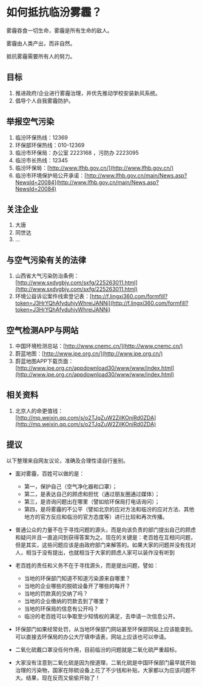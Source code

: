 # 如何抵抗临汾雾霾？

雾霾吞食一切生命，雾霾是所有生命的敌人。

雾霾由人类产出，而非自然。

抵抗雾霾需要所有人的努力。

## 目标

1. 推进政府/企业进行雾霾治理，并优先推动学校安装新风系统。
2. 倡导个人自我雾霾防护。

## 举报空气污染

1. 临汾环保热线：12369
2. 环保部环保热线：010-12369
2. 临汾市环保局：办公室 2223168 ，污防办 2223095
3. 临汾市长热线：12345
4. 临汾环保局：[http://www.lfhb.gov.cn/](http://www.lfhb.gov.cn/)
5. 临汾市环境保护局公开承诺：[http://www.lfhb.gov.cn/main/News.asp?NewsId=20084](http://www.lfhb.gov.cn/main/News.asp?NewsId=20084)




## 关注企业

1. 大唐
2. 同世达
3. ...



## 与空气污染有关的法律

1. 山西省大气污染防治条例：[http://www.sxdygbjy.com/sxfg/225263011.html](http://www.sxdygbjy.com/sxfg/225263011.html)
2. 环境公益诉讼案件线索登记表：[http://f.lingxi360.com/formfill?token=J3HrYQhAfyduhjyWhreiJANNi](http://f.lingxi360.com/formfill?token=J3HrYQhAfyduhjyWhreiJANNi)



## 空气检测APP与网站

1. 中国环境检测总站：[http://www.cnemc.cn/](http://www.cnemc.cn/)
2. 蔚蓝地图：[http://www.ipe.org.cn/](http://www.ipe.org.cn/)
3. 蔚蓝地图APP下载页面：[http://www.ipe.org.cn/appdownload30/www/www/index.html](http://www.ipe.org.cn/appdownload30/www/www/index.html)


## 相关资料

1. 北京人的命更值钱：[http://mp.weixin.qq.com/s/o2TJqZuW2ZiIKOniRd0ZDA](http://mp.weixin.qq.com/s/o2TJqZuW2ZiIKOniRd0ZDA)

## 提议

以下整理来自网友议论，准确及合理性请自行鉴别。

- 面对雾霾，百姓可以做的是：
	- 第一，保护自己（空气净化器和口罩）；
	- 第二，是表达自己的顾虑和担忧（通过朋友圈通过媒体）；
	- 第三，是咨询问题出在哪里（譬如给环保局打电话询问）；
	- 第四，是将雾霾的不公平（譬如北京的应对方法和临汾的应对方法、其他地方的官方反应和临汾的官方态度等）进行比较和再次传播。

- 普通公众的力量不在于寻找问题的源头，而是向该负责的部门提出自己的顾虑和疑问并且一直追问到获得答案为之。现在的关键是：老百姓在互相问问题，但是其实，这些问题应该是由政府部门来解答的。如果大家的问题并没有找对人，相当于没有提出，也就相当于大家的顾虑人家可以装作没有听到

- 老百姓的责任和义务不在于寻找源头，而是提出问题，譬如：
	- 当地的环保部门知道不知道污染源来自哪里？
	- 当地的企业哪些的脱硫设备开了哪些的每开？
	- 当地的罚款真的交纳了吗？
	- 当地的企业缴纳的罚款去到了哪里？
	- 当地的环保局的信息有公开吗？
	- 临汾的老百姓可以争取至少知情权的满足，去申请一次信息公开。

- 环保部门如果经常处罚，从当地环保部门网站甚至环保部网站上应该能查到。可以直接去环保局的办公大厅填申请表，网站上应该也可以申请。

- 二氧化硫戴口罩没任何作用，目前临汾的问题就是二氧化硫严重超标。

- 大家没有注意到二氧化硫是因为按道理，二氧化硫是中国环保部门最早就开始治理的污染物，国家在除硫设备上花了不少钱和补贴，大家都以为应该问题不大。结果，现在反而又偷偷开始了！
